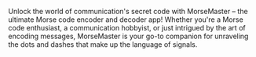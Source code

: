 Unlock the world of communication's secret code with MorseMaster – the ultimate Morse code encoder and decoder app! Whether you're a Morse code enthusiast, a communication hobbyist, or just intrigued by the art of encoding messages, MorseMaster is your go-to companion for unraveling the dots and dashes that make up the language of signals.
